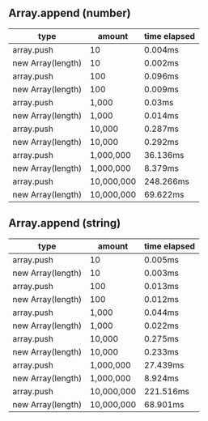## Array.append (number)

|type|amount|time elapsed|
|-|-|-|
array.push|10|0.004ms
new Array(length)|10|0.002ms
array.push|100|0.096ms
new Array(length)|100|0.009ms
array.push|1,000|0.03ms
new Array(length)|1,000|0.014ms
array.push|10,000|0.287ms
new Array(length)|10,000|0.292ms
array.push|1,000,000|36.136ms
new Array(length)|1,000,000|8.379ms
array.push|10,000,000|248.266ms
new Array(length)|10,000,000|69.622ms
## Array.append (string)

|type|amount|time elapsed|
|-|-|-|
array.push|10|0.005ms
new Array(length)|10|0.003ms
array.push|100|0.013ms
new Array(length)|100|0.012ms
array.push|1,000|0.044ms
new Array(length)|1,000|0.022ms
array.push|10,000|0.275ms
new Array(length)|10,000|0.233ms
array.push|1,000,000|27.439ms
new Array(length)|1,000,000|8.924ms
array.push|10,000,000|221.516ms
new Array(length)|10,000,000|68.901ms
